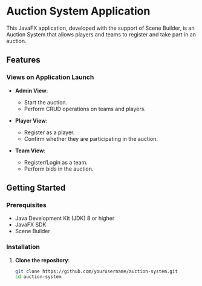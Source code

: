 # Auction System Application

This JavaFX application, developed with the support of Scene Builder, is an Auction System that allows players and teams to register and take part in an auction.

## Features

### Views on Application Launch

- **Admin View**: 
  - Start the auction.
  - Perform CRUD operations on teams and players.
  
- **Player View**: 
  - Register as a player.
  - Confirm whether they are participating in the auction.
  
- **Team View**: 
  - Register/Login as a team.
  - Perform bids in the auction.

## Getting Started

### Prerequisites

- Java Development Kit (JDK) 8 or higher
- JavaFX SDK
- Scene Builder

### Installation

1. **Clone the repository**:
   ```bash
   git clone https://github.com/yourusername/auction-system.git
   cd auction-system
